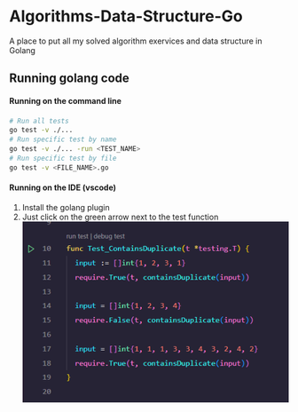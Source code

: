 # Algorithms-Data-Structure-Go

 A place to put all my solved algorithm exervices and data structure in Golang

## Running golang code

#### Running on the command line

```bash
# Run all tests
go test -v ./...
# Run specific test by name
go test -v ./... -run <TEST_NAME>
# Run specific test by file
go test -v <FILE_NAME>.go
```

#### Running on the IDE (vscode)

1. Install the golang plugin
2. Just click on the green arrow next to the test function
![image](./assets/snapshot_test.png)
